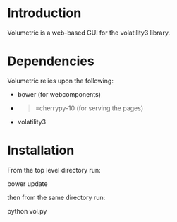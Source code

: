 # Introduction

Volumetric is a web-based GUI for the volatility3 library.

# Dependencies

Volumetric relies upon the following:

* bower (for webcomponents)
* >=cherrypy-10  (for serving the pages)
* volatility3

# Installation

From the top level directory run:

bower update

then from the same directory run:

python vol.py

